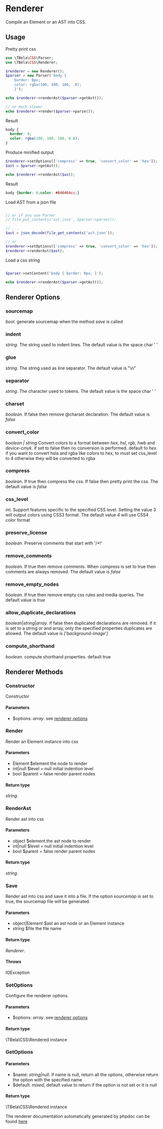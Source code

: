 # Renderer

Compile an Element or an AST into CSS.

## Usage

Pretty print css

```php
use \TBela\CSS\Parser;
use \TBela\CSS\Renderer;

$renderer = new Renderer();
$parser = new Parser('body {
    border: 0px;
    color: rgba(100, 100, 100, .8);
    }');

echo $renderer->renderAst($parser->getAst());

// or much slower
echo $renderer->render($parser->parse());
```

Result

```css
body {
  border: 0;
  color: rgba(100, 100, 100, 0.8);
}
```

Produce minified output

```php
$renderer->setOptions(['compress' => true, 'convert_color' => 'hex']);
$ast = $parser->getAst();

echo $renderer->renderAst($ast);
```

Result

```css
body {border: 0;color: #646464cc;}
```

Load AST from a json file

```php

// or if you use Parser
// file_put_contents('ast.json', $parser->parse());

// ...
$ast = json_decode(file_get_contents('ast.json'));

// or
$renderer->setOptions(['compress' => true, 'convert_color' => 'hex']);
$renderer->renderAst($ast);
```

Load a css string

```php

$parser->setContent('body { border: 0px; }');

echo $renderer->renderAst($parser->getAst());
```

## Renderer Options

### sourcemap

_bool_. generate sourcemap when the method _save_ is called

### indent

_string_. The string used to indent lines. The default value is the space char ' '

### glue

_string_. The string used as line separator. The default value is "\n"

### separator

_string_. The character used to tokens. The default value is the space char ' '

### charset

_boolean_. If false then remove @charset declaration. The default value is _false_

### convert_color

_boolean | string_ Convert colors to a format between _hex_, _hsl_, _rgb_, _hwb_ and _device-cmyk_. if set to false then no conversion is performed. default to _hex_.
if you want to convert hsla and rgba like colors to hex, to must set css_level to 4 otherwise they will be converted to rgba

### compress

_boolean_. If true then compress the css. If false then pretty print the css. The default value is _false_

### css_level

_int_. Support features specific to the specified CSS level. Setting the value 3 will output colors using CSS3 format. The default value _4_ will use CSS4 color format

### preserve_license

_boolean_. Preserve comments that start with '/*!'

### remove_comments

_boolean_. If true then remove comments. When compress is set to true then comments are always removed. The default value is _false_

### remove_empty_nodes

_boolean_. If true then remove empty css rules and media queries. The default value is _true_

### allow_duplicate_declarations

_boolean_|_string_|_array_. If false then duplicated declarations are removed. if it is set to a string or and array, only the specified properties duplicates are allowed. The default value is _\['background-image'\]_

### compute_shorthand

_boolean_. compute shorthand properties. default true

## Renderer Methods

### Constructor

Constructor

#### Parameters

- \$options: _array_. see [renderer options](#renderer-options)

### Render

Render an Element instance into css

#### Parameters

- Element \$element the node to render
- int|null \$level = null initial indention level
- bool \$parent = false render parent nodes

#### Return type

_string_.

### RenderAst

Render ast into css

#### Parameters

- object \$element the ast node to render
- int|null \$level = null initial indention level
- bool \$parent = false render parent nodes

#### Return type

_string_.

### Save

Render ast into css and save it into a file. 
If the option _sourcemap_ is set to true, the sourcemap file will be generated.

#### Parameters

- object|Element \$ast an ast node or an Element instance
- string \$file the file name

#### Return type

_Renderer_.

#### Throws

IOException

### SetOptions

Configure the renderer options.

#### Parameters

- \$options: _array_. see [renderer options](#renderer-options)

#### Return type

\TBela\CSS\Rendered instance

### GetOptions

#### Parameters

- \$name: _string|null_. if name is null, return all the options, otherwise return the option with the specified name
- \$default: _mixed_, default value to return if the option is not set or it is null

#### Return type

\TBela\CSS\Rendered instance

The renderer documentation automatically generated by phpdoc can be found [here](https://htmlpreview.github.io/?https://raw.githubusercontent.com/tbela99/css/master/docs/api/html/index.html)
